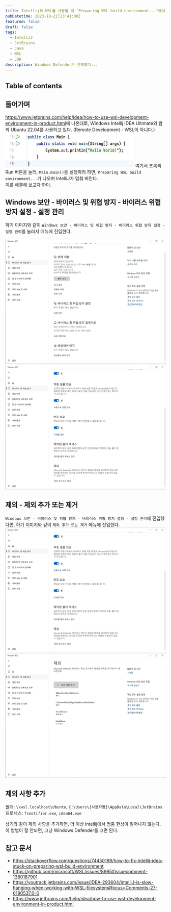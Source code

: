 ```yaml
---
title: Intellij와 WSL를 사용할 때 "Preparing WSL build environment..."에서 멈춤 현상 해결하기
pubDatetime: 2023-10-21T23:41:00Z
featured: false
draft: false
tags:
  - IntelliJ
  - JetBrains
  - Java
  - WSL
  - JDK
description: Windows Defender가 문제였다...
---
```


## Table of contents

## 들어가며

<https://www.jetbrains.com/help/idea/how-to-use-wsl-development-environment-in-product.html>에 나온대로, Windows Intellij IDEA Ultimate와 함께 Ubuntu 22.04를 사용하고 있다. (Remote Development - WSL이 아니다.)  
![](/src/assets/image/how-to-fix-intellij-idea-stuck-on-preparing-wsl-build-environment-1697899532148.jpeg)
여기서 초록색 Run 버튼을 눌러, `Main.main()`을 실행하려 하면, `Preparing WSL build environment...`가 나오며 IntelliJ가 멈춰 버린다.  
이를 해결해 보고자 한다.

## Windows 보안 - 바이러스 및 위협 방지 - 바이러스 위협 방지 설정 - 설정 관리

하기 이미지와 같이 `Windows 보안 - 바이러스 및 위협 방지 - 바이러스 위협 방지 설정 - 설정 관리`를 눌러서 메뉴에 진입한다.

![](/src/assets/image/how-to-fix-intellij-idea-stuck-on-preparing-wsl-build-environment-1697899742499.jpeg)
![](src/assets/image/how-to-fix-intellij-idea-stuck-on-preparing-wsl-build-environment-1697899819740.jpeg)

## 제외 - 제외 추가 또는 제거

`Windows 보안 - 바이러스 및 위협 방지 - 바이러스 위협 방지 설정 - 설정 관리`에 진입했다면, 하기 이미지와 같이 `제외 추가 또는 제거` 메뉴에 진입한다.
![](src/assets/image/how-to-fix-intellij-idea-stuck-on-preparing-wsl-build-environment-1697899819740.jpeg)
![](/src/assets/image/how-to-fix-intellij-idea-stuck-on-preparing-wsl-build-environment-1697899855742.jpeg)

## 제외 사항 추가

폴더: `\\wsl.localhost\Ubuntu`, `C:\Users\[사용자명]\AppData\Local\JetBrains`
프로세스: `fsnotifier.exe`, `idea64.exe`

상기와 같이 제외 사항을 추가하면, 더 이상 Intellij에서 멈춤 현상이 일어나지 않는다.  
이 방법이 잘 안되면, 그냥 Windows Defender를 끄면 된다.

## 참고 문서

- <https://stackoverflow.com/questions/74450189/how-to-fix-intellij-idea-stuck-on-preparing-wsl-build-environment>
- <https://github.com/microsoft/WSL/issues/8995#issuecomment-1380187901>
- <https://youtrack.jetbrains.com/issue/IDEA-293604/IntelliJ-is-slow-hanging-when-working-with-WSL-filesystem#focus=Comments-27-6180537.0-0>
- <https://www.jetbrains.com/help/idea/how-to-use-wsl-development-environment-in-product.html>
